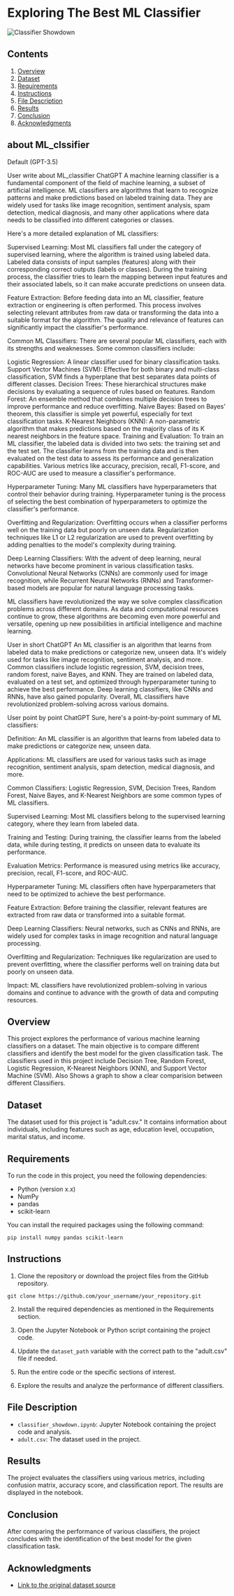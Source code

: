 # Exploring The Best ML Classifier

![Classifier Showdown](https://www.educative.io/cdn-cgi/image/f=auto,fit=contain,w=1200/api/page/6001456604774400/image/download/5713346172026880)

## Contents
1. [Overview](#Overview)
2. [Dataset](#Dataset)
3. [Requirements](#Requirements)
4. [Instructions](#Instructions)
5. [File Description](#file-description)
6. [Results](#Results)
7. [Conclusion](#Conclusion)
8. [Acknowledgments](#Acknowledgments)
## about ML_clssifier
Default (GPT-3.5)

User
write about ML_classifier
ChatGPT
A machine learning classifier is a fundamental component of the field of machine learning, a subset of artificial intelligence. ML classifiers are algorithms that learn to recognize patterns and make predictions based on labeled training data. They are widely used for tasks like image recognition, sentiment analysis, spam detection, medical diagnosis, and many other applications where data needs to be classified into different categories or classes.

Here's a more detailed explanation of ML classifiers:

Supervised Learning: Most ML classifiers fall under the category of supervised learning, where the algorithm is trained using labeled data. Labeled data consists of input samples (features) along with their corresponding correct outputs (labels or classes). During the training process, the classifier tries to learn the mapping between input features and their associated labels, so it can make accurate predictions on unseen data.

Feature Extraction: Before feeding data into an ML classifier, feature extraction or engineering is often performed. This process involves selecting relevant attributes from raw data or transforming the data into a suitable format for the algorithm. The quality and relevance of features can significantly impact the classifier's performance.

Common ML Classifiers: There are several popular ML classifiers, each with its strengths and weaknesses. Some common classifiers include:

Logistic Regression: A linear classifier used for binary classification tasks.
Support Vector Machines (SVM): Effective for both binary and multi-class classification, SVM finds a hyperplane that best separates data points of different classes.
Decision Trees: These hierarchical structures make decisions by evaluating a sequence of rules based on features.
Random Forest: An ensemble method that combines multiple decision trees to improve performance and reduce overfitting.
Naive Bayes: Based on Bayes' theorem, this classifier is simple yet powerful, especially for text classification tasks.
K-Nearest Neighbors (KNN): A non-parametric algorithm that makes predictions based on the majority class of its K nearest neighbors in the feature space.
Training and Evaluation: To train an ML classifier, the labeled data is divided into two sets: the training set and the test set. The classifier learns from the training data and is then evaluated on the test data to assess its performance and generalization capabilities. Various metrics like accuracy, precision, recall, F1-score, and ROC-AUC are used to measure a classifier's performance.

Hyperparameter Tuning: Many ML classifiers have hyperparameters that control their behavior during training. Hyperparameter tuning is the process of selecting the best combination of hyperparameters to optimize the classifier's performance.

Overfitting and Regularization: Overfitting occurs when a classifier performs well on the training data but poorly on unseen data. Regularization techniques like L1 or L2 regularization are used to prevent overfitting by adding penalties to the model's complexity during training.

Deep Learning Classifiers: With the advent of deep learning, neural networks have become prominent in various classification tasks. Convolutional Neural Networks (CNNs) are commonly used for image recognition, while Recurrent Neural Networks (RNNs) and Transformer-based models are popular for natural language processing tasks.

ML classifiers have revolutionized the way we solve complex classification problems across different domains. As data and computational resources continue to grow, these algorithms are becoming even more powerful and versatile, opening up new possibilities in artificial intelligence and machine learning.




User
in short
ChatGPT
An ML classifier is an algorithm that learns from labeled data to make predictions or categorize new, unseen data. It's widely used for tasks like image recognition, sentiment analysis, and more. Common classifiers include logistic regression, SVM, decision trees, random forest, naive Bayes, and KNN. They are trained on labeled data, evaluated on a test set, and optimized through hyperparameter tuning to achieve the best performance. Deep learning classifiers, like CNNs and RNNs, have also gained popularity. Overall, ML classifiers have revolutionized problem-solving across various domains.




User
point by point 
ChatGPT
Sure, here's a point-by-point summary of ML classifiers:

Definition: An ML classifier is an algorithm that learns from labeled data to make predictions or categorize new, unseen data.

Applications: ML classifiers are used for various tasks such as image recognition, sentiment analysis, spam detection, medical diagnosis, and more.

Common Classifiers: Logistic Regression, SVM, Decision Trees, Random Forest, Naive Bayes, and K-Nearest Neighbors are some common types of ML classifiers.

Supervised Learning: Most ML classifiers belong to the supervised learning category, where they learn from labeled data.

Training and Testing: During training, the classifier learns from the labeled data, while during testing, it predicts on unseen data to evaluate its performance.

Evaluation Metrics: Performance is measured using metrics like accuracy, precision, recall, F1-score, and ROC-AUC.

Hyperparameter Tuning: ML classifiers often have hyperparameters that need to be optimized to achieve the best performance.

Feature Extraction: Before training the classifier, relevant features are extracted from raw data or transformed into a suitable format.

Deep Learning Classifiers: Neural networks, such as CNNs and RNNs, are widely used for complex tasks in image recognition and natural language processing.

Overfitting and Regularization: Techniques like regularization are used to prevent overfitting, where the classifier performs well on training data but poorly on unseen data.

Impact: ML classifiers have revolutionized problem-solving in various domains and continue to advance with the growth of data and computing resources.



## Overview

This project explores the performance of various machine learning classifiers on a dataset. The main objective is to compare different classifiers and identify the best model for the given classification task. The classifiers used in this project include Decision Tree, Random Forest, Logistic Regression, K-Nearest Neighbors (KNN), and Support Vector Machine (SVM). Also Shows a graph to show a clear comparision between different Classifiers.

## Dataset

The dataset used for this project is "adult.csv." It contains information about individuals, including features such as age, education level, occupation, marital status, and income.

## Requirements

To run the code in this project, you need the following dependencies:

- Python (version x.x)
- NumPy
- pandas
- scikit-learn

You can install the required packages using the following command:

```
pip install numpy pandas scikit-learn
```

## Instructions

1. Clone the repository or download the project files from the GitHub repository.

```
git clone https://github.com/your_username/your_repository.git
```

2. Install the required dependencies as mentioned in the Requirements section.

3. Open the Jupyter Notebook or Python script containing the project code.

4. Update the `dataset_path` variable with the correct path to the "adult.csv" file if needed.

5. Run the entire code or the specific sections of interest.

6. Explore the results and analyze the performance of different classifiers.

## File Description

- `classifier_showdown.ipynb`: Jupyter Notebook containing the project code and analysis.
- `adult.csv`: The dataset used in the project.

## Results

The project evaluates the classifiers using various metrics, including confusion matrix, accuracy score, and classification report. The results are displayed in the notebook.

## Conclusion

After comparing the performance of various classifiers, the project concludes with the identification of the best model for the given classification task.

## Acknowledgments

- [Link to the original dataset source](https://www.kaggle.com/datasets/sohaibanwaar1203/adultscsv)
